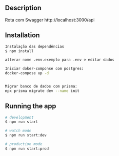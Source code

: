 ## Description

Rota com Swagger http://localhost:3000/api

## Installation

```bash
Instalação das dependências
$ npm install

alterar nome .env.exemplo para .env e editar dados

Iniciar doker-componse com postgres:
docker-compose up -d


Migrar banco de dados com prisma:
npx prisma migrate dev --name init
```

## Running the app

```bash
# development
$ npm run start

# watch mode
$ npm run start:dev

# production mode
$ npm run start:prod

```
